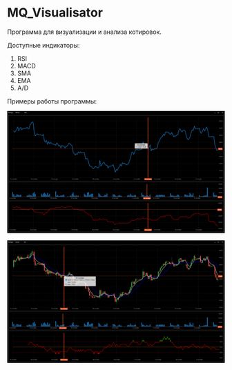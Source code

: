 # MQ_Visualisator

Программа для визуализации и анализа котировок. 

Доступные индикаторы:
1. RSI
2. MACD
3. SMA
4. EMA
5. A/D

Примеры работы программы:

![Screenshot 1](Screenshots/Screenshot_1.png)

![Screenshot 2](Screenshots/Screenshot_2.png)
